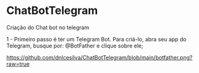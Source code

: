 # ChatBotTelegram

Criação do Chat bot no telegram

1 - Primeiro passo é ter um Telegram Bot. Para criá-lo, abra seu app do Telegram, busque por: @BotFather e clique sobre ele;

https://github.com/dnlcesilva/ChatBotTelegram/blob/main/botfather.png?raw=true
